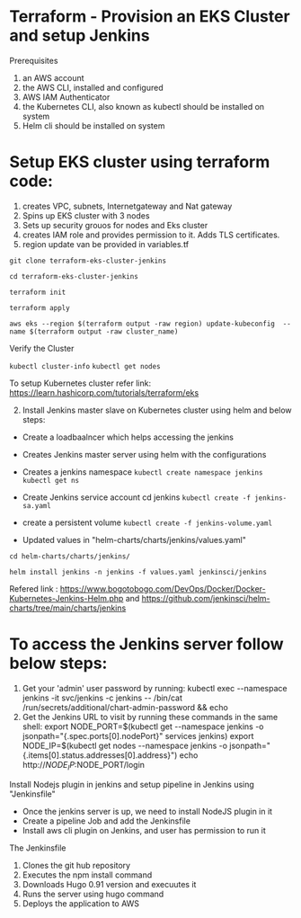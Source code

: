 # Terraform - Provision an EKS Cluster and setup Jenkins

Prerequisites
1. an AWS account
2. the AWS CLI, installed and configured
3. AWS IAM Authenticator
4. the Kubernetes CLI, also known as kubectl should be installed on system
4. Helm cli should be installed on system

# Setup EKS cluster using terraform code:
1. creates VPC, subnets, Internetgateway and Nat gateway
2. Spins up EKS cluster with 3 nodes
3. Sets up security grouos for nodes and Eks cluster
4. creates IAM role and provides permission to it. Adds TLS certificates.
5. region update van be provided in variables.tf


`git clone terraform-eks-cluster-jenkins`

`cd terraform-eks-cluster-jenkins`

`terraform init`

`terraform apply`

`aws eks --region $(terraform output -raw region) update-kubeconfig 
    --name $(terraform output -raw cluster_name)`

Verify the Cluster

`kubectl cluster-info`
`kubectl get nodes`

To setup Kubernetes cluster refer link: https://learn.hashicorp.com/tutorials/terraform/eks

2. Install Jenkins master slave on Kubernetes cluster using helm and below steps:
- Create a loadbaalncer which helps accessing the jenkins
- Creates Jenkins master server using helm with the configurations
- Creates a jenkins namespace
`kubectl create namespace jenkins`
`kubectl get ns`

- Create Jenkins service account
cd jenkins
`kubectl create -f jenkins-sa.yaml`

- create a persistent volume
`kubectl create -f jenkins-volume.yaml`

- Updated values in "helm-charts/charts/jenkins/values.yaml"


`cd helm-charts/charts/jenkins/`

`helm install jenkins -n jenkins -f values.yaml jenkinsci/jenkins`


Refered link : https://www.bogotobogo.com/DevOps/Docker/Docker-Kubernetes-Jenkins-Helm.php and https://github.com/jenkinsci/helm-charts/tree/main/charts/jenkins

# To access the Jenkins server follow below steps:

1. Get your 'admin' user password by running:
  kubectl exec --namespace jenkins -it svc/jenkins -c jenkins -- /bin/cat /run/secrets/additional/chart-admin-password && echo
2. Get the Jenkins URL to visit by running these commands in the same shell:
  export NODE_PORT=$(kubectl get --namespace jenkins -o jsonpath="{.spec.ports[0].nodePort}" services jenkins)
  export NODE_IP=$(kubectl get nodes --namespace jenkins -o jsonpath="{.items[0].status.addresses[0].address}")
  echo http://$NODE_IP:$NODE_PORT/login

Install Nodejs plugin in jenkins and setup pipeline in Jenkins using "Jenkinsfile"
- Once the jenkins server is up, we need to install NodeJS plugin in it
- Create a pipeline Job and add the Jenkinsfile
- Install aws cli plugin on Jenkins, and user has permission to run it

The Jenkinsfile
1. Clones the git hub repository
2. Executes the npm install command
3. Downloads Hugo 0.91 version and execuutes it
4. Runs the server using hugo command
5. Deploys the application to AWS



